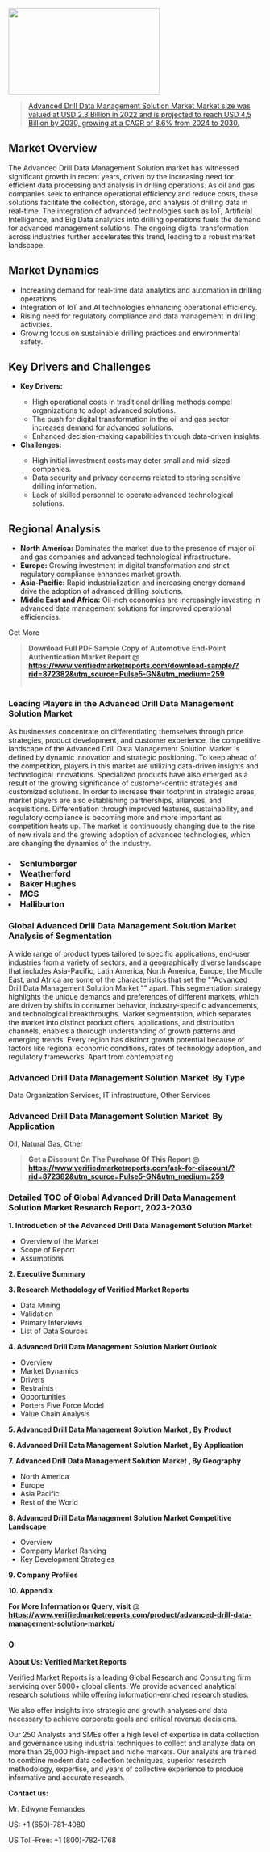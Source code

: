 <img src="https://ffe5etoiles.com/wp-content/uploads/2024/12/MST1-300x171.png" alt="" width="300" height="171" class="alignnone size-medium wp-image-20088" /><blockquote id="" class=""><a href="https://www.verifiedmarketreports.com/download-sample/?rid=872382&utm_source=Pulse5-GN&utm_medium=259" target="_blank">Advanced Drill Data Management Solution Market Market size was valued at USD 2.3 Billion in 2022 and is projected to reach USD 4.5 Billion by 2030, growing at a CAGR of 8.6% from 2024 to 2030.</a></blockquote><p><h2>Market Overview</h2><p>The Advanced Drill Data Management Solution market has witnessed significant growth in recent years, driven by the increasing need for efficient data processing and analysis in drilling operations. As oil and gas companies seek to enhance operational efficiency and reduce costs, these solutions facilitate the collection, storage, and analysis of drilling data in real-time. The integration of advanced technologies such as IoT, Artificial Intelligence, and Big Data analytics into drilling operations fuels the demand for advanced management solutions. The ongoing digital transformation across industries further accelerates this trend, leading to a robust market landscape.</p><h2>Market Dynamics</h2><ul> <li>Increasing demand for real-time data analytics and automation in drilling operations.</li> <li>Integration of IoT and AI technologies enhancing operational efficiency.</li> <li>Rising need for regulatory compliance and data management in drilling activities.</li> <li>Growing focus on sustainable drilling practices and environmental safety.</li></ul><h2>Key Drivers and Challenges</h2><ul> <li><strong>Key Drivers:</strong></li> <ul> <li>High operational costs in traditional drilling methods compel organizations to adopt advanced solutions.</li> <li>The push for digital transformation in the oil and gas sector increases demand for advanced solutions.</li> <li>Enhanced decision-making capabilities through data-driven insights.</li> </ul> <li><strong>Challenges:</strong></li> <ul> <li>High initial investment costs may deter small and mid-sized companies.</li> <li>Data security and privacy concerns related to storing sensitive drilling information.</li> <li>Lack of skilled personnel to operate advanced technological solutions.</li> </ul></ul><h2>Regional Analysis</h2><ul> <li><strong>North America:</strong> Dominates the market due to the presence of major oil and gas companies and advanced technological infrastructure.</li> <li><strong>Europe:</strong> Growing investment in digital transformation and strict regulatory compliance enhances market growth.</li> <li><strong>Asia-Pacific:</strong> Rapid industrialization and increasing energy demand drive the adoption of advanced drilling solutions.</li> <li><strong>Middle East and Africa:</strong> Oil-rich economies are increasingly investing in advanced data management solutions for improved operational efficiencies.</li></ul><p>Get More</p></p><blockquote id="" class=""><strong>Download Full PDF Sample Copy of Automotive End-Point Authentication Market Report @ <a href="https://www.verifiedmarketreports.com/download-sample/?rid=872382&utm_source=Pulse5-GN&utm_medium=259" target="_blank">https://www.verifiedmarketreports.com/download-sample/?rid=872382&utm_source=Pulse5-GN&utm_medium=259</a></strong><br /><br /></blockquote><h3 id="" class="">Leading Players in the&nbsp;Advanced Drill Data Management Solution Market </h3><p>As businesses concentrate on differentiating themselves through price strategies, product development, and customer experience, the competitive landscape of the Advanced Drill Data Management Solution Market is defined by dynamic innovation and strategic positioning. To keep ahead of the competition, players in this market are utilizing data-driven insights and technological innovations. Specialized products have also emerged as a result of the growing significance of customer-centric strategies and customized solutions. In order to increase their footprint in strategic areas, market players are also establishing partnerships, alliances, and acquisitions. Differentiation through improved features, sustainability, and regulatory compliance is becoming more and more important as competition heats up. The market is continuously changing due to the rise of new rivals and the growing adoption of advanced technologies, which are changing the dynamics of the industry.</p><h3 class=""><li>Schlumberger</li><li> Weatherford</li><li> Baker Hughes</li><li> MCS</li><li> Halliburton</h3><h3 id="" class="">Global&nbsp;Advanced Drill Data Management Solution Market Analysis of Segmentation</h3><p id="" class="">A wide range of product types tailored to specific applications, end-user industries from a variety of sectors, and a geographically diverse landscape that includes Asia-Pacific, Latin America, North America, Europe, the Middle East, and Africa are some of the characteristics that set the ""Advanced Drill Data Management Solution Market "" apart. This segmentation strategy highlights the unique demands and preferences of different markets, which are driven by shifts in consumer behavior, industry-specific advancements, and technological breakthroughs. Market segmentation, which separates the market into distinct product offers, applications, and distribution channels, enables a thorough understanding of growth patterns and emerging trends. Every region has distinct growth potential because of factors like regional economic conditions, rates of technology adoption, and regulatory frameworks. Apart from contemplating</p><h3 id="" class="">Advanced Drill Data Management Solution Market &nbsp;By Type</h3><p>Data Organization Services, IT infrastructure, Other Services</p><h3 id="" class="">Advanced Drill Data Management Solution Market &nbsp;By Application</h3><p class="">Oil, Natural Gas, Other</p><blockquote id="" class=""><strong>Get a Discount On The Purchase Of This Report @ <a href="https://www.verifiedmarketreports.com/download-sample/?rid=872382&utm_source=Pulse5-GN&utm_medium=259" target="_blank">https://www.verifiedmarketreports.com/ask-for-discount/?rid=872382&utm_source=Pulse5-GN&utm_medium=259</a></strong></blockquote><h3 id="" class="">Detailed TOC of Global Advanced Drill Data Management Solution Market Research Report, 2023-2030</h3><p id="" class=""><strong>1. Introduction of the Advanced Drill Data Management Solution Market </strong></p><ul><li>Overview of the Market</li><li>Scope of Report</li><li>Assumptions</li></ul><p id="" class=""><strong>2. Executive Summary</strong></p><p id="" class=""><strong>3. Research Methodology of Verified Market Reports</strong></p><ul><li>Data Mining</li><li>Validation</li><li>Primary Interviews</li><li>List of Data Sources</li></ul><p id="" class=""><strong>4. Advanced Drill Data Management Solution Market Outlook</strong></p><ul><li>Overview</li><li>Market Dynamics</li><li>Drivers</li><li>Restraints</li><li>Opportunities</li><li>Porters Five Force Model</li><li>Value Chain Analysis</li></ul><p id="" class=""><strong>5. Advanced Drill Data Management Solution Market , By Product</strong></p><p id="" class=""><strong>6. Advanced Drill Data Management Solution Market , By Application</strong></p><p id="" class=""><strong>7. Advanced Drill Data Management Solution Market , By Geography</strong></p><ul><li>North America</li><li>Europe</li><li>Asia Pacific</li><li>Rest of the World</li></ul><p id="" class=""><strong>8. Advanced Drill Data Management Solution Market Competitive Landscape</strong></p><ul><li>Overview</li><li>Company Market Ranking</li><li>Key Development Strategies</li></ul><p id="" class=""><strong>9. Company Profiles</strong></p><p id="" class=""><strong>10. Appendix</strong></p><p><strong>For More Information or Query, visit</strong>&nbsp;@ <strong><a href="https://www.verifiedmarketreports.com/product/advanced-drill-data-management-solution-market/" target="_blank">https://www.verifiedmarketreports.com/product/advanced-drill-data-management-solution-market/</a></strong></p><h3 id="" class="">0</h3><p id="" class=""><strong>About Us: Verified Market Reports</strong></p><p id="" class="">Verified Market Reports is a leading Global Research and Consulting firm servicing over 5000+ global clients. We provide advanced analytical research solutions while offering information-enriched research studies.</p><p id="" class="">We also offer insights into strategic and growth analyses and data necessary to achieve corporate goals and critical revenue decisions.</p><p id="" class="">Our 250 Analysts and SMEs offer a high level of expertise in data collection and governance using industrial techniques to collect and analyze data on more than 25,000 high-impact and niche markets. Our analysts are trained to combine modern data collection techniques, superior research methodology, expertise, and years of collective experience to produce informative and accurate research.</p><p id="" class=""><strong>Contact us:</strong></p><p id="" class="">Mr. Edwyne Fernandes</p><p id="" class="">US: +1 (650)-781-4080</p><p id="" class="">US Toll-Free: +1 (800)-782-1768</p>
